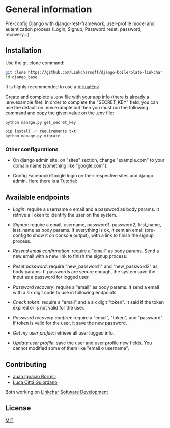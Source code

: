 # General information

Pre-config Django with django-rest-framework, user-profile model and autentication process (Login, Signup, Password reset, password, recovery...)
 
## Installation

Use the git clone command:

```bash
git clone https://github.com/Linkcharsoft/django-boilerplate-linkchar
cd django_base
```

It is highly recommended to use a [VirtualEnv](https://towardsdatascience.com/virtual-environments-104c62d48c54)

Create and complete a .env file with your app info (there is already a .env.example file).
In order to complete the "SECRET_KEY" field, you can use the default on .env.example but then you must run the following command and copy the given value on the .env file:
```bash
python manage.py get_secret_key
```

```bash
pip install -r requirements.txt
python manage.py migrate
```

### Other configurations

- On django admin site, on "sites" section, change "example.com" to your domain name (something like "google.com").

- Config Facebook/Google login on their respective sites and django admin. Here there is a [Tutorial](https://djangokatya.com/2020/08/12/another-django-all-auth-tutorial/):
 


## Available endpoints

- *Login*: require a username o email and a password as body params. It retrive a Token to identify the user on the system.

- *Signup*: require a email, username, password1, password2, first_name, last_name as body params. If everything is ok, it sent an email (pre-config to show it on console output), with a link to finish the signup process.

- *Resend email confirmation*: require a "email" as body params. Send a new email with a new link to finish the signup process.

- *Reset password*: require "new_password1" and "new_password2" as body params. If passwords are secure enough, the system save the input as a password for logged user.

- *Password recovery*: require a "email" as body params. It send a email with a six digit code to use in following endpoints.

- *Check token*: require a "email" and a six digit "token". It said if the token expired or is not valid for the user.

- *Password recovery confirm*: require a "email", "token", and "password". If token is valid for the user,  it save the new password. 

- *Get my user profile*: retrieve all user logged info.

- *Update user profile*: save the user and user profile new fields. You cannot modified some of them like "email o username".

## Contributing
- [Juan Ignacio Borrelli](https://www.linkedin.com/in/juan-ignacio-borrelli/)
- [Luca Cittá Guiordano](https://www.linkedin.com/in/lucacittagiordano/)

Both working on [Linkchar Software Development](https://linkchar.com/)


## License
[MIT](https://choosealicense.com/licenses/mit/)